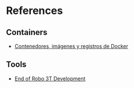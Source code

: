 # References


## Containers

- [Contenedores, imágenes y registros de Docker](https://docs.microsoft.com/es-es/dotnet/architecture/microservices/container-docker-introduction/docker-containers-images-registries)


## Tools

- [End of Robo 3T Development](https://github.com/Studio3T/robomongo)